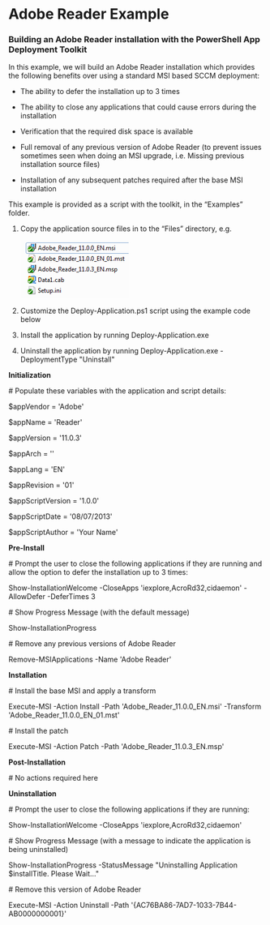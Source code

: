 # Adobe Reader Example

### Building an Adobe Reader installation with the PowerShell App Deployment Toolkit

In this example, we will build an Adobe Reader installation which provides the following benefits over using a standard MSI based SCCM deployment:

  - The ability to defer the installation up to 3 times

  - The ability to close any applications that could cause errors during the installation

  - Verification that the required disk space is available

  - Full removal of any previous version of Adobe Reader (to prevent issues sometimes seen when doing an MSI upgrade, i.e. Missing previous installation source files)

  - Installation of any subsequent patches required after the base MSI installation

This example is provided as a script with the toolkit, in the “Examples” folder.

1.  Copy the application source files in to the “Files” directory, e.g.
    
    ![](./img/image20.png)

2.  Customize the Deploy-Application.ps1 script using the example code below

3.  Install the application by running Deploy-Application.exe

4.  Uninstall the application by running Deploy-Application.exe -DeploymentType "Uninstall"

**Initialization**

\# Populate these variables with the application and script details:

$appVendor = 'Adobe'

$appName = 'Reader'

$appVersion = '11.0.3'

$appArch = ''

$appLang = 'EN'

$appRevision = '01'

$appScriptVersion = '1.0.0'

$appScriptDate = '08/07/2013'

$appScriptAuthor = 'Your Name'

**Pre-Install**

\# Prompt the user to close the following applications if they are running and allow the option to defer the installation up to 3 times:

Show-InstallationWelcome -CloseApps 'iexplore,AcroRd32,cidaemon' -AllowDefer -DeferTimes 3

\# Show Progress Message (with the default message)

Show-InstallationProgress

\# Remove any previous versions of Adobe Reader

Remove-MSIApplications -Name 'Adobe Reader'

**Installation**

\# Install the base MSI and apply a transform

Execute-MSI -Action Install -Path 'Adobe\_Reader\_11.0.0\_EN.msi' -Transform 'Adobe\_Reader\_11.0.0\_EN\_01.mst'

\# Install the patch

Execute-MSI -Action Patch -Path 'Adobe\_Reader\_11.0.3\_EN.msp'

**Post-Installation**

\# No actions required here

**Uninstallation**

\# Prompt the user to close the following applications if they are running:

Show-InstallationWelcome -CloseApps 'iexplore,AcroRd32,cidaemon'

\# Show Progress Message (with a message to indicate the application is being uninstalled)

Show-InstallationProgress -StatusMessage "Uninstalling Application $installTitle. Please Wait..."

\# Remove this version of Adobe Reader

Execute-MSI -Action Uninstall -Path '{AC76BA86-7AD7-1033-7B44-AB0000000001}'

